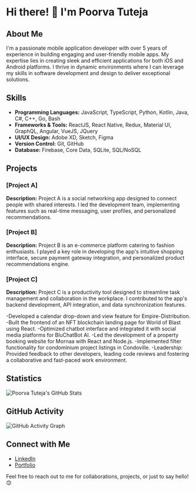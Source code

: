 # Hi there! 👋 I'm Poorva Tuteja

## About Me
I'm a passionate mobile application developer with over 5 years of experience in building engaging and user-friendly mobile apps. My expertise lies in creating sleek and efficient applications for both iOS and Android platforms. I thrive in dynamic environments where I can leverage my skills in software development and design to deliver exceptional solutions.

## Skills
- **Programming Languages:** JavaScript, TypeScript, Python, Kotlin, Java, C#, C++, Go, Bash
- **Frameworks & Tools:** ReactJS, React Native, Redux, Material UI, GraphQL, Angular, VueJS, JQuery
- **UI/UX Design:** Adobe XD, Sketch, Figma
- **Version Control:** Git, GitHub
- **Database:** Firebase, Core Data, SQLite, SQL/NoSQL

## Projects
### [Project A]
**Description:** Project A is a social networking app designed to connect people with shared interests. I led the development team, implementing features such as real-time messaging, user profiles, and personalized recommendations.

### [Project B]
**Description:** Project B is an e-commerce platform catering to fashion enthusiasts. I played a key role in developing the app's intuitive shopping interface, secure payment gateway integration, and personalized product recommendations engine.

### [Project C]
**Description:** Project C is a productivity tool designed to streamline task management and collaboration in the workplace. I contributed to the app's backend development, API integration, and data synchronization features.

-Developed a calendar drop-down and view feature for Empire-Distribution.
-Built the frontend of an NFT blockchain landing page for World of Blast using React.
-Optimized chatbot interface and integrated it with social media platforms for BluChatBot AI.
-Led the development of a property booking website for Mornaa with React and Node.js.
-Implemented filter functionality for condominium project listings in Condoville.
-Leadership: Provided feedback to other developers, leading code reviews and fostering a collaborative and fast-paced work environment.

## Statistics
![Poorva Tuteja's GitHub Stats](https://github-readme-stats.vercel.app/api?username=poorvatuteja&show_icons=true&theme=radical)

## GitHub Activity
![GitHub Activity Graph](https://activity-graph.herokuapp.com/graph?username=poorvatuteja&theme=react-dark)

## Connect with Me
- [LinkedIn](www.linkedin.com/in/poorva-tuteja-a7b210239)
- [Portfolio](https://poorva-a00297975.github.io/)

Feel free to reach out to me for collaborations, projects, or just to say hello! 😊
